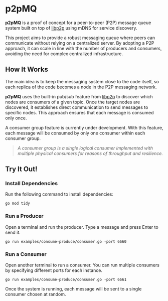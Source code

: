 # p2pMQ

**p2pMQ** is a proof of concept for a peer-to-peer (P2P) message queue system built on top of [libp2p](https://libp2p.io/) using mDNS for service discovery.

This project aims to provide a robust messaging queue where peers can communicate without relying on a centralized server. By adopting a P2P approach, it can scale in line with the number of producers and consumers, avoiding the need for complex centralized infrastructure.

## How It Works

The main idea is to keep the messaging system close to the code itself, so each replica of the code becomes a node in the P2P messaging network.

**p2pMQ** uses the built-in pub/sub feature from [libp2p](https://libp2p.io/) to discover which nodes are consumers of a given topic. Once the target nodes are discovered, it establishes direct communication to send messages to specific nodes. This approach ensures that each message is consumed only once.

A consumer group feature is currently under development. With this feature, each message will be consumed by only one consumer within each consumer group.

> *A consumer group is a single logical consumer implemented with multiple physical consumers for reasons of throughput and resilience.*

## Try It Out!

### Install Dependencies
Run the following command to install dependencies:
```shell
go mod tidy
```

### Run a Producer
Open a terminal and run the producer. Type a message and press Enter to send it.
```shell
go run examples/consume-produce/consumer.go -port 6660
```

### Run a Consumer
Open another terminal to run a consumer. You can run multiple consumers by specifying different ports for each instance.
```shell
go run examples/consume-produce/consumer.go -port 6661
```

Once the system is running, each message will be sent to a single consumer chosen at random.